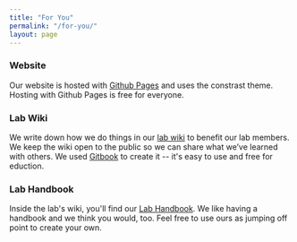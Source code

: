 ```yaml
---
title: "For You"
permalink: "/for-you/"
layout: page
---
```



### Website

Our website is hosted with [Github Pages](https://pages.github.com/) and uses the constrast theme. Hosting with Github Pages is free for everyone. 


### Lab Wiki

We write down how we do things in our [lab wiki](https://wiki.childlanglab.com/) to benefit our lab members. We keep the wiki open to the public so we can share what we’ve learned with others. We used [Gitbook](https://www.gitbook.com/) to create it -- it's easy to use and free for eduction.

### Lab Handbook

Inside the lab's wiki, you'll find our [Lab Handbook](https://wiki.childlanglab.com/resources/lab-handbook). We like having a handbook and we think you would, too. Feel free to use ours as jumping off point to create your own.

